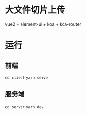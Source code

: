 # 大文件切片上传

vue2 + element-ui + koa + koa-router

# 运行

## 前端

`cd client`
`yarn serve`

## 服务端

`cd server`
`yarn dev`